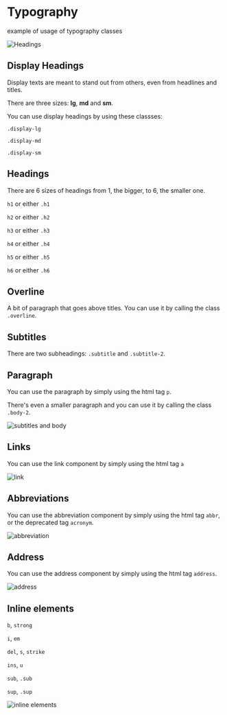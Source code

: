# Typography

example of usage of typography classes

![Headings](./assets/typography/headings.png)

## Display Headings

Display texts are meant to stand out from others, even from headlines and titles.

There are three sizes: **lg**, **md** and **sm**.

You can use display headings by using these classses:

`.display-lg`

`.display-md`

`.display-sm`

## Headings

There are 6 sizes of headings from 1, the bigger, to 6, the smaller one.

`h1` or either `.h1`

`h2` or either `.h2`

`h3` or either `.h3`

`h4` or either `.h4`

`h5` or either `.h5`

`h6` or either `.h6`

## Overline

A bit of paragraph that goes above titles. You can use it by calling the class `.overline`.

## Subtitles

There are two subheadings: `.subtitle` and `.subtitle-2`.

## Paragraph

You can use the paragraph by simply using the html tag `p`.

There's even a smaller paragraph and you can use it by calling the class `.body-2`.

![subtitles and body](./assets/typography/sub-headings-body.png)

## Links

You can use the link component by simply using the html tag `a`

![link](./assets/typography/links.png)

## Abbreviations

You can use the abbreviation component by simply using the html tag `abbr`, or the deprecated tag `acronym`.

![abbreviation](./assets/typography/abbr.png)

## Address

You can use the address component by simply using the html tag `address`.

![address](./assets/typography/address.png)

## Inline elements

`b`, `strong`

`i`, `em`

`del`, `s`, `strike`

`ins`, `u`

`sub`, `.sub`

`sup`, `.sup`

![inline elements](./assets/typography/inline.png)
